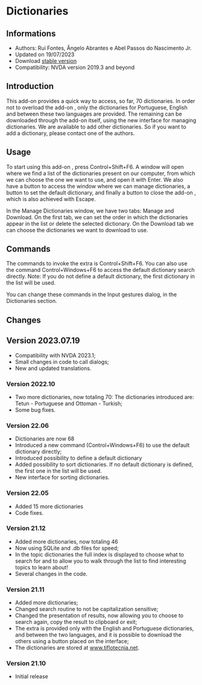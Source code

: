 # Dictionaries


## Informations
* Authors: Rui Fontes, Ângelo Abrantes e Abel Passos do Nascimento Jr.
* Updated on 19/07/2023
* Download [stable version][1]
* Compatibility: NVDA version 2019.3 and beyond


## Introduction
This add-on provides a quick way to access, so far, 70 dictionaries.
In order not to overload the add-on , only the dictionaries for Portuguese, English and between these two languages are provided.
The remaining can be downloaded through the add-on itself, using the new interface for managing dictionaries.
We are available to add other dictionaries. So if you want to add a dictionary, please contact one of the authors.


## Usage

To start using this add-on , press Control+Shift+F6.
A window will open where we find a list of the dictionaries present on our computer, from which we can choose the one we want to use, and open it with Enter.
We also have a button to access the window where we can manage dictionaries, a button to set the default dictionary, and finally a button to close the add-on , which is also achieved with Escape.

In the Manage Dictionaries window, we have two tabs: Manage and Download.
On the first tab, we can set the order in which the dictionaries appear in the list or delete the selected dictionary.
On the Download tab we can choose the dictionaries we want to download to use.


## Commands
The commands to invoke the extra is Control+Shift+F6.
You can also use the command Control+Windows+F6 to access the default dictionary search directly.
Note: If you do not define a default dictionary, the first dictionary in the list will be used.

You can change these commands in the Input gestures  dialog, in the Dictionaries section.


## Changes


## Version 2023.07.19
* Compatibility with NVDA 2023.1;
* Small changes in code to call dialogs;
* New and updated translations.

### Version 2022.10
* Two more dictionaries, now totaling 70:
	The dictionaries introduced are: Tetun - Portuguese and Ottoman - Turkish;
* Some bug fixes.

### Version 22.06
* Dictionaries are now 68
* Introduced a new command (Control+Windows+F6) to use the default dictionary directly;
* Introduced possibility to define a default dictionary
* Added possibility to sort dictionaries. If no default dictionary is defined, the first one in the list will be used.
* New interface for sorting dictionaries.

### Version 22.05
* Added 15 more dictionaries
* Code fixes.

### Version 21.12
* Added more dictionaries, now totaling 46
* Now using SQLite and .db files for speed;
* In the topic dictionaries the full index is displayed to choose what to search for and to allow you to walk through the list to find interesting topics to learn about!
* Several changes in the code.

### Version 21.11
* Added more dictionaries;
* Changed search routine to not be capitalization sensitive;
* Changed the presentation of results, now allowing you to choose to search again, copy the result to clipboard or exit;
* The extra is provided only with the English and Portuguese dictionaries, and between the two languages, and it is possible to download the others using a button placed on the interface;
* The dictionaries are stored at www.tiflotecnia.net.

### Version 21.10
* Initial release

[1]: https://github.com/ruifontes/Dictionaries/releases/download/2023.07.19/dictionaries-2023.07.19.nvda-addon

